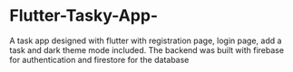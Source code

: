 # Flutter-Tasky-App-
A task app designed with flutter with registration page, login page, add a task and dark theme mode included.
The backend was built with firebase for authentication and firestore for the database 
